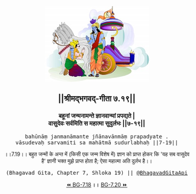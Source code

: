 <center><img src="../../asset/BG.png" alt="#API #bhagavadgitaapi #slok #nodejs #js #api #gitaapi #krishna #hinduism #vedic #ISKCON #shreemadbhagavadgita #technology"/>
<h2>||श्रीमद्‍भगवद्‍-गीता ७.१९||</h2>
<h3>बहूनां जन्मनामन्ते ज्ञानवान्मां प्रपद्यते |<br/>वासुदेवः सर्वमिति स महात्मा सुदुर्लभः ||७-१९||</h3>
<pre>bahūnāṃ janmanāmante jñānavānmāṃ prapadyate .<br/>vāsudevaḥ sarvamiti sa mahātmā sudurlabhaḥ ||7-19||</pre>
<p>।।7.19।। बहुत जन्मों के अन्त में (किसी एक जन्म विशेष में) ज्ञान को प्राप्त होकर कि 'यह सब वासुदेव है' ज्ञानी भक्त मुझे प्राप्त होता है; ऐसा महात्मा अति दुर्लभ है।।</p>
<pre>(Bhagavad Gita, Chapter 7, Shloka 19) || <a href="https://twitter.com/bhagavadgitaapi">@BhagavadGitaApi</a></pre><a href="../../7/18">⏪  BG-7.18</a><b>        ।।        </b><a href="../../7/20">BG-7.20  ⏩</a></center></center>
